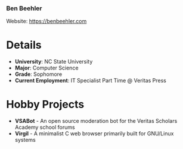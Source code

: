 ### Ben Beehler 

Website: https://benbeehler.com

# Details
- **University**: NC State University
- **Major**: Computer Science
- **Grade**: Sophomore
- **Current Employment**: IT Specialist Part Time @ Veritas Press

# Hobby Projects
- **VSABot** - An open source moderation bot for the Veritas Scholars Academy school forums
- **Virgil** - A minimalist C web browser primarily built for GNU/Linux systems


